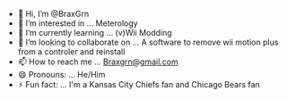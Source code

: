 - 👋 Hi, I’m @BraxGrn
- 👀 I’m interested in ... Meterology 
- 🌱 I’m currently learning ... (v)Wii Modding
- 💞️ I’m looking to collaborate on ... A software to remove wii motion plus from a controler and reinstall
- 📫 How to reach me ... Braxgrn@gmail.com
- 😄 Pronouns: ... He/Him
- ⚡ Fun fact: ... I'm a Kansas City Chiefs fan and Chicago Bears fan

<!---
BraxGrn/BraxGrn is a ✨ special ✨ repository because its `README.md` (this file) appears on your GitHub profile.
You can click the Preview link to take a look at your changes.
--->
